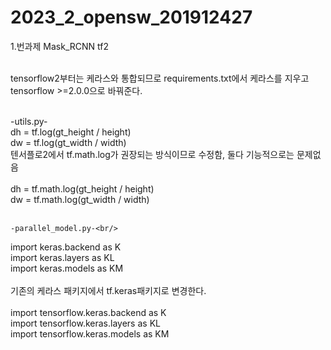 # 2023_2_opensw_201912427

1.번과제 Mask_RCNN tf2

<br/>tensorflow2부터는 케라스와 통합되므로 requirements.txt에서 케라스를 지우고 tensorflow >=2.0.0으로 바꿔준다.<br/>

<br/>-utils.py-<br/>
    dh = tf.log(gt_height / height)<br/>
    dw = tf.log(gt_width / width)<br/>
    텐서플로2에서 tf.math.log가 권장되는 방식이므로 수정함, 둘다 기능적으로는 문제없음<br/><br/>
    dh = tf.math.log(gt_height / height)<br/>
    dw = tf.math.log(gt_width / width)<br/><br/>

    -parallel_model.py-<br/>
import keras.backend as K<br/>
import keras.layers as KL<br/>
import keras.models as KM<br/><br/>
기존의 케라스 패키지에서 tf.keras패키지로 변경한다.<br/><br/>
import tensorflow.keras.backend as K<br/>
import tensorflow.keras.layers as KL<br/>
import tensorflow.keras.models as KM<br/>
